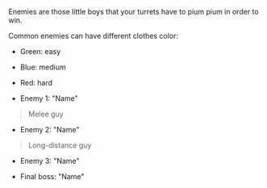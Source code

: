 Enemies are those little boys that your turrets have to pium pium in order to win.

Common enemies can have different clothes color:
* Green: easy
* Blue: medium
* Red: hard

* Enemy 1: "Name"
> Melee guy
* Enemy 2: "Name"
> Long-distance guy
* Enemy 3: "Name"
>
* Final boss: "Name"
>